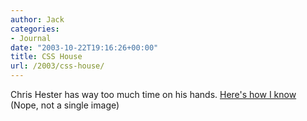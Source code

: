 ```yaml
---
author: Jack
categories:
- Journal
date: "2003-10-22T19:16:26+00:00"
title: CSS House
url: /2003/css-house/
---
```


Chris Hester has way too much time on his hands. [Here's how I know][1] (Nope, not a single image)

 [1]: http://www.designdetector.com/tips/3DBorderDemo2.html "3D Border Demo 2 by Chris Hester"